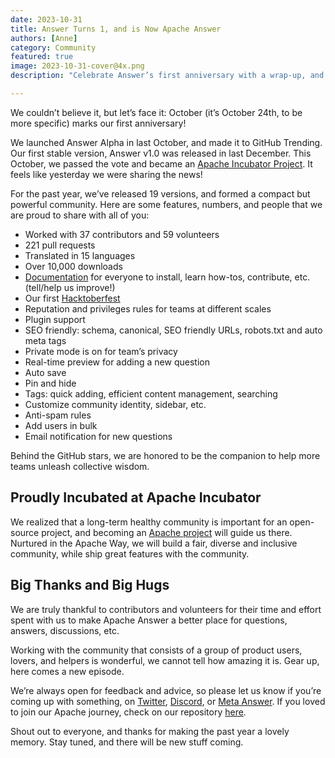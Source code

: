 ```yaml
---
date: 2023-10-31
title: Answer Turns 1, and is Now Apache Answer
authors: [Anne]
category: Community
featured: true
image: 2023-10-31-cover@4x.png
description: "Celebrate Answer’s first anniversary with a wrap-up, and stay tuned for new features coming next year. "

---
```


We couldn’t believe it, but let’s face it: October (it’s October 24th, to be more specific) marks our first anniversary!

We launched Answer Alpha in last October, and made it to GitHub Trending. Our first stable version, Answer v1.0 was released in last December. This October, we passed the vote and became an [Apache Incubator Project](https://incubator.apache.org/projects/answer.html). It feels like yesterday we were sharing the news! 

For the past year, we’ve released 19 versions, and formed a compact but powerful community. Here are some features, numbers, and people that we are proud to share with all of you:
* Worked with 37 contributors and 59 volunteers
* 221 pull requests
* Translated in 15 languages
* Over 10,000 downloads
* [Documentation](https://answer.apache.org/docs) for everyone to install, learn how-tos, contribute, etc. (tell/help us improve!)
* Our first [Hacktoberfest](https://answer.apache.org/blog/celebrate-answer-first-anniversary-with-hacktoberfest-2023) 
* Reputation and privileges rules for teams at different scales
* Plugin support 
* SEO friendly: schema, canonical, SEO friendly URLs, robots.txt and auto meta tags
* Private mode is on for team’s privacy
* Real-time preview for adding a new question
* Auto save
* Pin and hide
* Tags: quick adding, efficient content management, searching
* Customize community identity, sidebar, etc. 
* Anti-spam rules
* Add users in bulk
* Email notification for new questions

Behind the GitHub stars, we are honored to be the companion to help more teams unleash collective wisdom.

## Proudly Incubated at Apache Incubator
We realized that a long-term healthy community is important for an open-source project, and becoming an [Apache project](https://answer.apache.org/blog/answer-enters-apache-incubator/) will guide us there. Nurtured in the Apache Way, we will build a fair, diverse and inclusive community, while ship great features with the community. 


## Big Thanks and Big Hugs
We are truly thankful to contributors and volunteers for their time and effort spent with us to make Apache Answer a better place for questions, answers, discussions, etc. 

Working with the community that consists of a group of product users, lovers, and helpers is wonderful, we cannot tell how amazing it is. Gear up, here comes a new episode.

We’re always open for feedback and advice, so please let us know if you’re coming up with something, on [Twitter](https://twitter.com/AnswerDev), [Discord](https://discord.gg/c537sFxu), or [Meta Answer](https://meta.answer.dev/). If you loved to join our Apache journey, check on our repository [here](https://github.com/apache/incubator-answer).

Shout out to everyone, and thanks for making the past year a lovely memory. Stay tuned, and there will be new stuff coming. 
